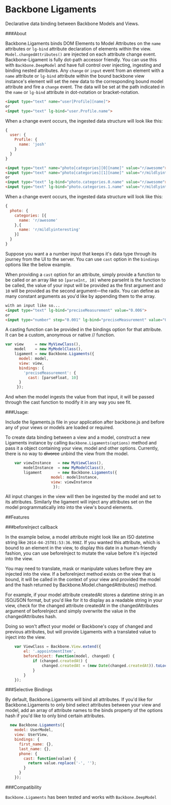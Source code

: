Backbone Ligaments
===============

Declarative data binding between Backbone Models and Views.

###About

Backbone.Ligaments binds DOM Elements to Model Attributes on the `name` attributes or `lg-bind` attribute declaration of elements within the view. 
`Model.changedAttributes()` are injected on each attribute change event. Backbone-Ligament is fully dot-path accessor friendly. You can use this with `Backbone.DeepModel`
and have full control over injecting, ingesting and binding nested attributes. Any `change` or `input` event from an element 
with a `name` attribute or `lg-bind` attribute within the bound backbone view instance's element will set the new data to the corresponding bound model attribute 
and fire a `change` event. The data will be set at the path indicated in the `name` or `lg-bind` attribute in dot-notation or bracket-notation.

```html
<input type="text" name="user[Profile][name]">
or
<input type="text" lg-bind="user.Profile.name">
```

When a change event occurs, the ingested data structure will look like this:

```js
{
  user: {
    Profile: {
      name: 'josh'
    }
  }
}

```

```html
<input type="text" name="photo[categories][0][name]" value="r/awesome">
<input type="text" name="photo[categories][1][name]" value="r/mildlyinteresting">
or 	
<input type="text" lg-bind="photo.categories.0.name" value="r/awesome">
<input type="text" lg-bind="photo.categories.1.name" value="r/mildlyinteresting">
```

When a change event occurs, the ingested data structure will look like this:

```js
{
  photo: {
    categories: [{
      name: 'r/awesome'
    },{
      name: 'r/mildlyinteresting'
    }]
  }
}

```

Suppose you want a a number input that keeps it's data type through its journey from the UI to the server. You can use `cast` option in the `bindings` options like the below example.

When providing a `cast` option for an attribute, simply provide a function to be called or an array like so `[parseInt, 10]` where parseInt is the function to be called, the value of your input will be provided as the first argument and `10` will be provided as the second argument—the radix. You can define as many constant arguments as you'd like by appending them to the array. 

```html 
with an input like so...
<input type="text" lg-bind="preciseMeasurement" value="0.006">
or
<input type="number" step="0.001" lg-bind="preciseMeasurement" value="0.006">
```

A casting function can be provided in the bindings option for that attribute. It can be a custom, anonymous or native // function.

```js
var view     = new MyViewClass(),
    model    = new MyModelClass(),
    ligament = new Backbone.Ligaments({
      model: model,
      view: view,
      bindings: {
        'preciseMeasurement': {
          cast: [parseFloat, 10]
      }
     });

```

And when the model ingests the value from that input, it will be passed through the cast function to modify it in any way you see fit.

###Usage:

Include the ligaments.js file in your application after backbone.js and before any of your views or models are loaded or required.

To create data binding between a view and a model, construct a new Ligaments instance by calling `Backbone.Ligaments(options)` method and pass it a object containing your view, model and other options. Currently, there is no way to ~~divorce~~ unbind the view from the model.

```js
	var viewInstance   = new MyViewClass(),
	    modelInstance  = new MyModelClass(),
	    ligament       = new Backbone.Ligaments({
	    			model: modelInstance, 
	    			view: viewInstance
	    		     });
```

All input changes in the view will then be ingested by the model and set to its attributes. 
Similarly the ligament will inject any attributes set on the model programmatically into into the view's bound elements.

##Features


###beforeInject callback

In the example below, a model attribute might look like an ISO datetime string like `2014-04-25T01:53:36.998Z`. If you wanted this attribute, which is bound to an element in the view, to display this date in a human-friendly fashion, you can use beforeInject to mutate the value before it's injected into the view.

You may need to translate, mask or manipulate values before they are injected into the view. If a beforeInject method exists on the view that is bound, it will be called in the context of your view and provided the model and the hash returned by Backbone.Model.changedAttributes() method.

For example, if your model attribute createdAt stores a datetime string in an ISO/JSON format, but you'd like for it to display as a readable string in your view, check for the changed attribute createdAt in the changedAttributes argument of beforeInject and simply overwrite the value in the changedAttributes hash.

Doing so won't affect your model or Backbone's copy of changed and previous attributes, but will provide Ligaments with a translated value to inject into the view.

```js
	var ViewClass = Backbone.View.extend({
		el: '.appointmentItem',
		beforeInject: function(model, changed) {
			if (changed.createdAt) {
				changed.createdAt = (new Date(changed.createdAt)).toLocaleString();
			}
		}
	});
```

###Selective Bindings

By default, Backbone.Ligaments will bind all attributes. If you'd like for Backbone.Ligaments to only bind select attributes between your view and model, add an array of attribute names to the binds property of the options hash if you'd like to only bind certain attributes.

```js
  new Backbone.Ligaments({
    model: UserModel,
    view: UserView,
    bindings: {
      first_name: {},
      last_name: {},
      phone: {
        cast: function(value) {
          return value.replace('-', '');
        }
      }
	});
```

###Compatibility

`Backbone.Ligaments` has been tested and works with `Backbone.DeepModel`
